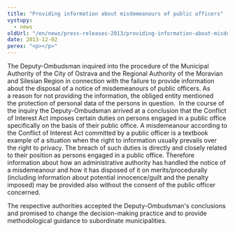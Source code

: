 ```yaml
---
title: "Providing information about misdemeanours of public officers"
vystupy:
  - news
oldUrl: "/en/news/press-releases-2013/providing-information-about-misdemeanours-of-public-officers/"
date: 2013-12-02
perex: "<p></p>"
---
```


<!-- imported from the old website -->

<p>The Deputy-Ombudsman inquired into the procedure of the Municipal Authority of the City of Ostrava and the Regional Authority of the Moravian and Silesian Region in connection with the failure to provide information about the disposal of a notice of misdemeanours of public officers. As a reason for not providing the information, the obliged entity mentioned the protection of personal data of the persons in question.  In the course of the inquiry the Deputy-Ombudsman arrived at a conclusion that the Conflict of Interest Act imposes certain duties on persons engaged in a public office specifically on the basis of their public office. A misdemeanour according to the Conflict of Interest Act committed by a public officer is a textbook example of a situation when the right to information usually prevails over the right to privacy. The breach of such duties is directly and closely related to their position as persons engaged in a public office. Therefore information about how an administrative authority has handled the notice of a misdemeanour and how it has disposed of it on merits/procedurally (including information about potential innocence/guilt and the penalty imposed) may be provided also without the consent of the public officer concerned.  </p><p>The respective authorities accepted the Deputy-Ombudsman's conclusions and promised to change the decision-making practice and to provide methodological guidance to subordinate municipalities.</p>

